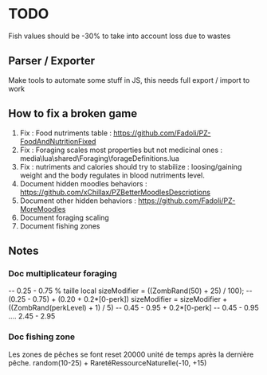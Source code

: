 # TODO

Fish values should be -30% to take into account loss due to wastes

## Parser / Exporter

Make tools to automate some stuff in JS, this needs full export / import to work

## How to fix a broken game

1. Fix : Food nutriments table : <https://github.com/Fadoli/PZ-FoodAndNutritionFixed>
1. Fix : Foraging scales most properties but not medicinal ones : media\lua\shared\Foraging\forageDefinitions.lua
1. Fix : nutriments and calories should try to stabilize : loosing/gaining weight and the body regulates in blood nutriments level.
1. Document hidden moodles behaviors : <https://github.com/xChillax/PZBetterMoodlesDescriptions>
1. Document other hidden behaviors : <https://github.com/Fadoli/PZ-MoreMoodles>
1. Document foraging scaling
1. Document fishing zones

## Notes

### Doc multiplicateur foraging

-- 0.25 - 0.75 % taille
local sizeModifier = ((ZombRand(50) + 25) / 100);
-- (0.25 - 0.75) + (0.20 + 0.2*[0-perk])
sizeModifier = sizeModifier + ((ZombRand(perkLevel) + 1) / 5)
-- 0.45 - 0.95 + 0.2*[0-perk]
-- 0.45 - 0.95 .... 2.45 - 2.95

### Doc fishing zone

Les zones de pêches se font reset 20000 unité de temps après la dernière pêche. random(10-25) + RaretéRessourceNaturelle(-10, +15)
